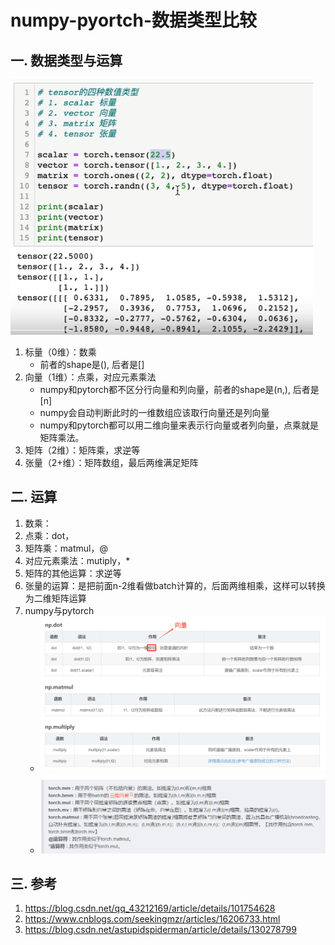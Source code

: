 
# numpy-pyortch-数据类型比较

## 一. 数据类型与运算
![](.images/c8c8b38c.png)

1. 标量（0维）：数乘
   - 前者的shape是(), 后者是[]
2. 向量（1维）：点乘，对应元素乘法
   - numpy和pytorch都不区分行向量和列向量，前者的shape是(n,), 后者是[n]
   - numpy会自动判断此时的一维数组应该取行向量还是列向量
   - numpy和pytorch都可以用二维向量来表示行向量或者列向量，点乘就是矩阵乘法。
3. 矩阵（2维）：矩阵乘，求逆等
4. 张量（2+维）：矩阵数组，最后两维满足矩阵

## 二. 运算
1. 数乘：
2. 点乘：dot，
3. 矩阵乘：matmul，@
4. 对应元素乘法：mutiply，*
5. 矩阵的其他运算：求逆等
5. 张量的运算：是把前面n-2维看做batch计算的，后面两维相乘，这样可以转换为二维矩阵运算
5. numpy与pytorch
   - ![](.images/f161bc03.png)
   - ![](.images/81634aa8.png)

## 三. 参考
1. https://blog.csdn.net/qq_43212169/article/details/101754628
2. https://www.cnblogs.com/seekingmzr/articles/16206733.html
3. https://blog.csdn.net/astupidspiderman/article/details/130278799
